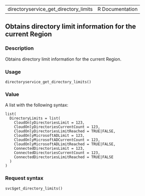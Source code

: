 <table style="width: 100%;">
<tbody>
<tr class="odd">
<td>directoryservice_get_directory_limits</td>
<td style="text-align: right;">R Documentation</td>
</tr>
</tbody>
</table>

## Obtains directory limit information for the current Region

### Description

Obtains directory limit information for the current Region.

### Usage

    directoryservice_get_directory_limits()

### Value

A list with the following syntax:

    list(
      DirectoryLimits = list(
        CloudOnlyDirectoriesLimit = 123,
        CloudOnlyDirectoriesCurrentCount = 123,
        CloudOnlyDirectoriesLimitReached = TRUE|FALSE,
        CloudOnlyMicrosoftADLimit = 123,
        CloudOnlyMicrosoftADCurrentCount = 123,
        CloudOnlyMicrosoftADLimitReached = TRUE|FALSE,
        ConnectedDirectoriesLimit = 123,
        ConnectedDirectoriesCurrentCount = 123,
        ConnectedDirectoriesLimitReached = TRUE|FALSE
      )
    )

### Request syntax

    svc$get_directory_limits()
